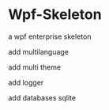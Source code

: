 # Wpf-Skeleton

a wpf enterprise skeleton


add multilanguage

add multi theme

add logger

add databases sqlite

